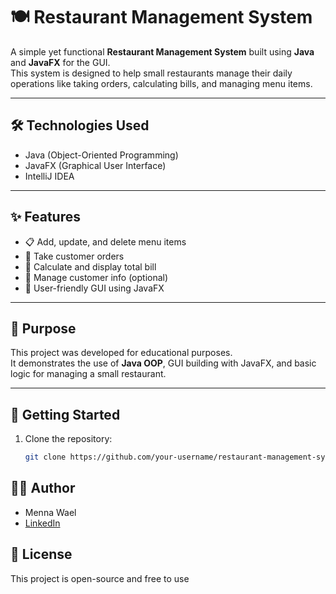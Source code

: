 # 🍽️ Restaurant Management System

A simple yet functional **Restaurant Management System** built using **Java** and **JavaFX** for the GUI.  
This system is designed to help small restaurants manage their daily operations like taking orders, calculating bills, and managing menu items.

---

## 🛠️ Technologies Used

- Java (Object-Oriented Programming)
- JavaFX (Graphical User Interface)
- IntelliJ IDEA

---

## ✨ Features

- 📋 Add, update, and delete menu items
- 🧾 Take customer orders
- 💸 Calculate and display total bill
- 🧍 Manage customer info (optional)
- 🎨 User-friendly GUI using JavaFX

---

## 🎯 Purpose

This project was developed for educational purposes.  
It demonstrates the use of **Java OOP**, GUI building with JavaFX, and basic logic for managing a small restaurant.


---

## 🚀 Getting Started

1. Clone the repository:
   ```bash
   git clone https://github.com/your-username/restaurant-management-system.git
## 👩‍💻 Author

- Menna Wael
- [LinkedIn](https://www.linkedin.com/in/menna-wael-581437320?utm_source=share&utm_campaign=share_via&utm_content=profile&utm_medium=android_app)

## 📝 License
  This project is open-source and free to use